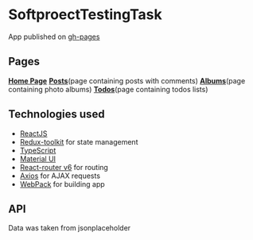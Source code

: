 # SoftproectTestingTask

App published on [gh-pages](https://xepmeyc.github.io/SoftproectTestingTask/)

## Pages

**[Home Page](https://xepmeyc.github.io/SoftproectTestingTask/)**
**[Posts](https://xepmeyc.github.io/SoftproectTestingTask/#/posts)**(page containing posts with comments)
**[Albums](https://xepmeyc.github.io/SoftproectTestingTask/#/albums)**(page containing photo albums)
**[Todos](https://xepmeyc.github.io/SoftproectTestingTask/#/todos)**(page containing todos lists)

## Technologies used

- [ReactJS](https://reactjs.org/)
- [Redux-toolkit](https://redux-toolkit.js.org/) for state management
- [TypeScript](https://www.typescriptlang.org/) 
- [Material UI](https://mui.com/) 
- [React-router v6](https://reactrouter.com/en/main) for routing
- [Axios](https://www.npmjs.com/package/axios) for AJAX requests
- [WebPack](https://www.npmjs.com/package/axios) for building app

## API
Data was taken from jsonplaceholder
